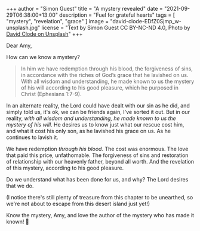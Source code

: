 +++
author = "Simon Guest"
title = "A mystery revealed"
date = "2021-09-29T06:38:00+13:00"
description = "Fuel for grateful hearts"
tags = [ "mystery", "revelation", "grace" ]
image = "david-clode-EDfZ0Sjmp_w-unsplash.jpg"
license = "Text by Simon Guest CC BY-NC-ND 4.0, Photo by [David Clode on Unsplash](https://unsplash.com/photos/EDfZ0Sjmp_w)"
+++

Dear Amy,

How can we know a mystery?

> In him we have redemption through his blood, the forgiveness of sins, in accordance with the riches of God’s grace that he lavished on us. With all wisdom and understanding, he made known to us the mystery of his will according to his good pleasure, which he purposed in Christ (Ephesians 1:7-9).

In an alternate reality, the Lord could have dealt with our sin as he did, and simply told us, it's ok, we can be friends again, I've sorted it out. But in our reality, _with all wisdom and understanding, he made known to us the mystery of his will_. He desires us to know just what our rescue cost him, and what it cost his only son, as he lavished his grace on us. As he continues to lavish it.

We have redemption _through his blood_. The cost was enormous. The love that paid this price, unfathomable. The forgiveness of sins and restoration of relationship with our heavenly father, beyond all worth. And the revelation of this mystery, according to his good pleasure.

Do we understand what has been done for us, and why? The Lord desires that we do.

(I notice there's still plenty of treasure from this chapter to be unearthed, so we're not about to escape from this desert island just yet!)

Know the mystery, Amy, and love the author of the mystery who has made it known! 🙏
